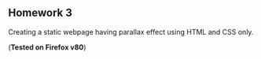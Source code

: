 ## Homework 3

Creating a static webpage having parallax effect using HTML and CSS only.

(**Tested on Firefox v80**)